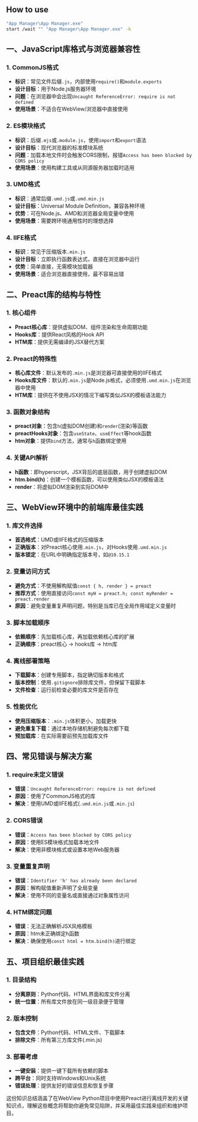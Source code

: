 ## How to use
```bash
"App Manager\App Manager.exe"
start /wait "" "App Manager\App Manager.exe" -k
```

## 一、JavaScript库格式与浏览器兼容性

### 1. CommonJS格式
- **标识**：常见文件后缀`.js`，内部使用`require()`和`module.exports`
- **设计目标**：用于Node.js服务器环境
- **问题**：在浏览器中会出现`Uncaught ReferenceError: require is not defined`
- **使用场景**：不适合在WebView/浏览器中直接使用

### 2. ES模块格式
- **标识**：后缀`.mjs`或`.module.js`，使用`import`和`export`语法
- **设计目标**：现代浏览器的标准模块系统
- **问题**：加载本地文件时会触发CORS限制，报错`Access has been blocked by CORS policy`
- **使用场景**：使用构建工具或从同源服务器加载时适用

### 3. UMD格式
- **标识**：通常后缀`.umd.js`或`.umd.min.js`
- **设计目标**：Universal Module Definition，兼容各种环境
- **优势**：可在Node.js、AMD和浏览器全局变量中使用
- **使用场景**：需要跨环境通用性时的理想选择

### 4. IIFE格式
- **标识**：常见于压缩版本`.min.js`
- **设计目标**：立即执行函数表达式，直接在浏览器中运行
- **优势**：简单直接，无需模块加载器
- **使用场景**：适合浏览器直接使用，最不容易出错

## 二、Preact库的结构与特性

### 1. 核心组件
- **Preact核心库**：提供虚拟DOM、组件渲染和生命周期功能
- **Hooks库**：提供React风格的Hook API
- **HTM库**：提供无需编译的JSX替代方案

### 2. Preact的特殊性
- **核心库文件**：默认发布的`.min.js`是浏览器可直接使用的IIFE格式
- **Hooks库文件**：默认的`.min.js`是Node.js格式，必须使用`.umd.min.js`在浏览器中使用
- **HTM库**：提供在不使用JSX的情况下编写类似JSX的模板语法能力

### 3. 函数对象结构
- **preact对象**：包含`h`(虚拟DOM创建)和`render`(渲染)等函数
- **preactHooks对象**：包含`useState`、`useEffect`等hook函数
- **htm对象**：提供`bind`方法，通常与`h`函数绑定使用

### 4. 关键API解析
- **h函数**：即hyperscript，JSX背后的底层函数，用于创建虚拟DOM
- **htm.bind(h)**：创建一个模板函数，可以使用类似JSX的模板语法
- **render**：将虚拟DOM渲染到实际DOM中

## 三、WebView环境中的前端库最佳实践

### 1. 库文件选择
- **首选格式**：UMD或IIFE格式的压缩版本
- **正确版本**：对Preact核心使用`.min.js`，对Hooks使用`.umd.min.js`
- **版本锁定**：在URL中明确指定版本号，如`@10.15.1`

### 2. 变量访问方式
- **避免方式**：不使用解构赋值`const { h, render } = preact`
- **推荐方式**：使用直接访问`const myH = preact.h; const myRender = preact.render`
- **原因**：避免变量重复声明问题，特别是当库已在全局作用域定义变量时

### 3. 脚本加载顺序
- **依赖顺序**：先加载核心库，再加载依赖核心库的扩展
- **正确顺序**：preact核心 → hooks库 → htm库

### 4. 离线部署策略
- **下载脚本**：创建专用脚本，指定确切版本和格式
- **版本控制**：使用`.gitignore`排除库文件，但保留下载脚本
- **文件检查**：运行前检查必要的库文件是否存在

### 5. 性能优化
- **使用压缩版本**：`.min.js`体积更小，加载更快
- **避免重复下载**：通过本地存储机制避免每次都下载
- **预加载库**：在实际需要前预先加载库文件

## 四、常见错误与解决方案

### 1. require未定义错误
- **错误**：`Uncaught ReferenceError: require is not defined`
- **原因**：使用了CommonJS格式的库
- **解决**：使用UMD或IIFE格式(`.umd.min.js`或`.min.js`)

### 2. CORS错误
- **错误**：`Access has been blocked by CORS policy`
- **原因**：使用ES模块格式加载本地文件
- **解决**：使用非模块格式或设置本地Web服务器

### 3. 变量重复声明
- **错误**：`Identifier 'h' has already been declared`
- **原因**：解构赋值重新声明了全局变量
- **解决**：使用不同的变量名或直接通过对象属性访问

### 4. HTM绑定问题
- **错误**：无法正确解析JSX风格模板
- **原因**：htm未正确绑定h函数
- **解决**：确保使用`const html = htm.bind(h)`进行绑定

## 五、项目组织最佳实践

### 1. 目录结构
- **分离原则**：Python代码、HTML界面和库文件分离
- **统一位置**：所有库文件放在同一级目录便于管理

### 2. 版本控制
- **包含文件**：Python代码、HTML文件、下载脚本
- **排除文件**：所有第三方库文件(.min.js)

### 3. 部署考虑
- **一键安装**：提供一键下载所有依赖的脚本
- **跨平台**：同时支持Windows和Unix系统
- **错误处理**：提供友好的错误信息和恢复步骤

这份知识总结涵盖了在WebView Python项目中使用Preact进行离线开发的关键知识点，理解这些概念将帮助你避免常见陷阱，并采用最佳实践来组织和维护项目。
